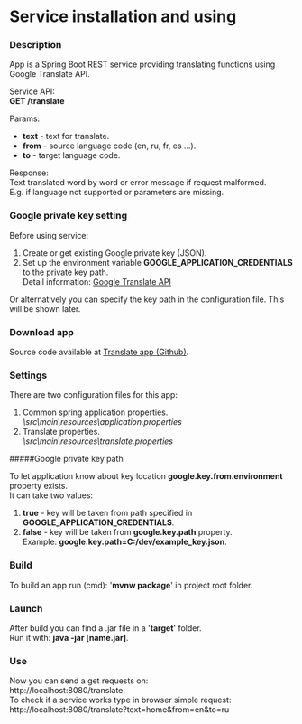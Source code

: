 # Service installation and using

### Description
App is a Spring Boot REST service providing translating functions using Google Translate API.  

Service API:  
**GET /translate**

Params:  
* **text** - text for translate.  
* **from** - source language code (en, ru, fr, es ...).  
* **to** - target language code.

Response:  
Text translated word by word or error message if request malformed.  
E.g. if language not supported or parameters are missing.

### Google private key setting
Before using service: 
1) Create or get existing Google private key (JSON).    
2) Set up the environment variable **GOOGLE_APPLICATION_CREDENTIALS** to the private key path.  
Detail information: [Google Translate API](https://cloud.google.com/translate/docs/quickstart-client-libraries)

Or alternatively you can specify the key path in the configuration file. This will be shown later.

### Download app
Source code available at [Translate app (Github)](https://github.com/Twayn/Translate).

### Settings
There are two configuration files for this app:
1) Common spring application properties.  
*\src\main\resources\application.properties*
2) Translate properties.  
*\src\main\resources\translate.properties*

#####Google private key path

To let application know about key location **google.key.from.environment** property exists.  
It can take two values:  
1) **true** - key will be taken from path specified in **GOOGLE_APPLICATION_CREDENTIALS**.  
2) **false** - key will be taken from **google.key.path** property.   
Example: **google.key.path=C:/dev/example_key.json**.

### Build
To build an app run (cmd): '**mvnw package**' in project root folder.

### Launch
After build you can find a .jar file in a '**target**' folder.  
Run it with: **java -jar [name.jar]**.

### Use
Now you can send a get requests on:  
http://localhost:8080/translate.  
To check if a service works type in browser simple request:   
http://localhost:8080/translate?text=home&from=en&to=ru
